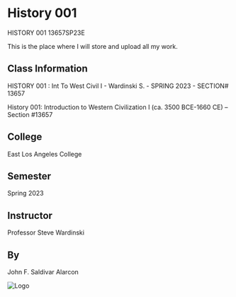 
# History 001

HISTORY 001 13657SP23E

This is the place where I will store and upload all my work.


## Class Information

HISTORY 001 : Int To West Civil I - Wardinski S. - SPRING 2023 - SECTION# 13657

History 001: Introduction to Western Civilization I (ca. 3500 BCE-1660 CE)  – Section #13657
## College

East Los Angeles College
## Semester

Spring 2023
## Instructor

Professor Steve Wardinski
## By

John F. Saldivar Alarcon

![Logo](https://redshelf-images.s3-external-1.amazonaws.com/label_banner/ELAC-Logo-Green-Background-Type_Bb1vwsD.jpg)


